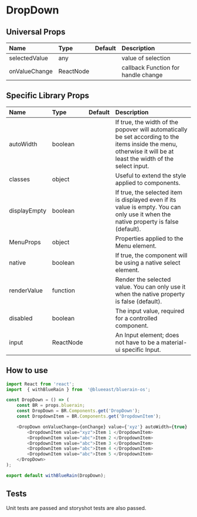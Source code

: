 # DropDown

## Universal Props

| Name | Type | Default | Description |
|:-----|:-----|:--------|:------------|
| selectedValue | any |  | value of selection |
| onValueChange | ReactNode | | callback Function for handle change |

## Specific Library Props

| Name | Type | Default | Description |
|:-----|:-----|:--------|:------------|
| autoWidth | boolean |  | If true, the width of the popover will automatically be set according to the items inside the menu, otherwise it will be at least the width of the select input. |
| classes | object | | Useful to extend the style applied to components. |
| displayEmpty | boolean | | If true, the selected item is displayed even if its value is empty. You can only use it when the native property is false (default). |
| MenuProps | object | | Properties applied to the Menu element. |
| native | boolean | | If true, the component will be using a native select element. |
| renderValue | function | | Render the selected value. You can only use it when the native property is false (default). |
| disabled | boolean | | The input value, required for a controlled component. |
| input | ReactNode | | An Input element; does not have to be a material-ui specific Input. |

## How to use

```JavaScript
import React from 'react';
import  { withBlueRain } from  '@blueeast/bluerain-os';

const DropDown = () => (
    const BR = props.bluerain;
    const DropDown = BR.Components.get('DropDown');
    const DropdownItem = BR.Components.get('DropdownItem');

    <DropDown onValueChange={onChange} value={'xyz'} autoWidth={true}  style={style.dropdown}>
        <DropdownItem value="xyz">Item 1 </DropdownItem>
        <DropdownItem value="abc">Item 2 </DropdownItem>
        <DropdownItem value="abc">Item 3 </DropdownItem>
        <DropdownItem value="abc">Item 4 </DropdownItem>
        <DropdownItem value="abc">Item 5 </DropdownItem>
    </DropDown>
);

export default withBlueRain(DropDown);
```

## Tests

Unit tests are passed and storyshot tests are also passed.